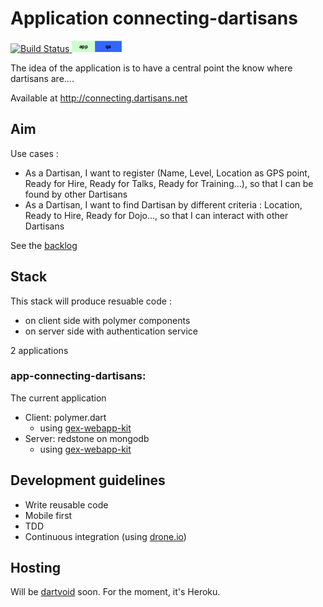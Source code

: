 
# Application connecting-dartisans

[![Build Status](https://drone.io/github.com/GeReinhart/app-connecting-dartisans/status.png)](https://drone.io/github.com/GeReinhart/app-connecting-dartisans/latest)[ ![App in QA](https://raw.githubusercontent.com/GeReinhart/app-connecting-dartisans/master/doc/images/appQa.png)](https://qa-connecting-dartisans.herokuapp.com/)

The idea of the application is to have a central point the know where dartisans are....﻿

Available at http://connecting.dartisans.net

## Aim

Use cases :
-  As a Dartisan, I want to register  (Name, Level, Location as GPS point, Ready for Hire, Ready for Talks, Ready for Training...), so that I can be found by other Dartisans
-  As a Dartisan, I want to find Dartisan by different criteria : Location, Ready to Hire,  Ready for Dojo..., so that I can interact with other Dartisans


See the [backlog][3]

## Stack

This stack will produce resuable code :
- on client side with polymer components
- on server side with authentication service

2 applications 

### app-connecting-dartisans: 
The current application
- Client: polymer.dart
  - using [gex-webapp-kit][4]
- Server: redstone on mongodb 
  - using [gex-webapp-kit][4]

## Development guidelines

- Write reusable code
- Mobile first
- TDD
- Continuous integration (using [drone.io][1])

## Hosting
Will be [dartvoid][2] soon. 
For the moment, it's Heroku. 

[1]: https://drone.io/github.com/GeReinhart/dapp-connecting-dartisans/latest
[2]: http://www.dartvoid.com
[3]: https://trello.com/b/5y2Qyd8P/connecting-dartisans
[4]: https://github.com/GeReinhart/dart-gex-webapp-kit-client 
